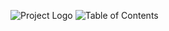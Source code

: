 <a name="top"></a>
![Project Logo]([https://example.com/logo.png](https://github.com/DenreiAngeles/HearDrop-Dropping-Help-Where-It-s-Heard/blob/main/HearDrop%20Banner/1.png))
![Table of Contents]([https://example.com/logo.png](https://github.com/DenreiAngeles/HearDrop-Dropping-Help-Where-It-s-Heard/blob/main/HearDrop%20Banner/2.png))
